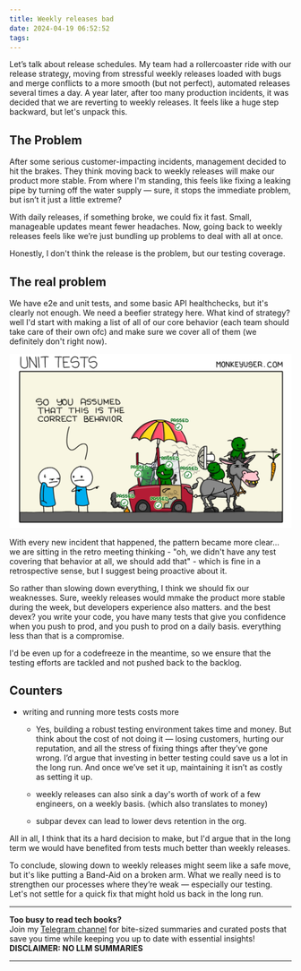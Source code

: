```yaml
---
title: Weekly releases bad
date: 2024-04-19 06:52:52
tags:
---
```


Let’s talk about release schedules. My team had a rollercoaster ride with our release strategy, moving from stressful weekly releases loaded with bugs and merge conflicts to a more smooth (but not perfect), automated releases several times a day. A year later, after too many production incidents, it was decided that we are reverting to weekly releases. It feels like a huge step backward, but let's unpack this.

## The Problem
After some serious customer-impacting incidents, management decided to hit the brakes. They think moving back to weekly releases will make our product more stable. From where I'm standing, this feels like fixing a leaking pipe by turning off the water supply — sure, it stops the immediate problem, but isn’t it just a little extreme?

With daily releases, if something broke, we could fix it fast. Small, manageable updates meant fewer headaches. Now, going back to weekly releases feels like we’re just bundling up problems to deal with all at once.

Honestly, I don't think the release is the problem, but our testing coverage.

## The real problem

We have e2e and unit tests, and some basic API healthchecks, but it's clearly not enough. We need a beefier strategy here.
What kind of strategy? well I'd start with making a list of all of our core behavior (each team should take care of their own ofc) and make sure we cover all of them (we definitely don't right now).

![](../weekly-releases-bad/248-unit-tests.png)

With every new incident that happened, the pattern became more clear... we are sitting in the retro meeting thinking - "oh, we didn't have any test covering that behavior at all, we should add that" - which is fine in a retrospective sense, but I suggest being proactive about it.

So rather than slowing down everything, I think we should fix our weaknesses.
Sure, weekly releases would mmake the product more stable during the week, but developers experience also matters. and the best devex? you write your code, you have many tests that give you confidence when you push to prod, and you push to prod on a daily basis. everything less than that is a compromise.

I'd be even up for a codefreeze in the meantime, so we ensure that the testing efforts are tackled and not pushed back to the backlog.

## Counters

* writing and running more tests costs more

    * Yes, building a robust testing environment takes time and money. But think about the cost of not doing it — losing customers, hurting our reputation, and all the stress of fixing things after they’ve gone wrong. I’d argue that investing in better testing could save us a lot in the long run. And once we’ve set it up, maintaining it isn’t as costly as setting it up.

    * weekly releases can also sink a day's worth of work of a few engineers, on a weekly basis. (which also translates to money)
    * subpar devex can lead to lower devs retention in the org. 


All in all, I think that its a hard decision to make, but I'd argue that in the long term we would have benefited from tests much better than weekly releases.

To conclude, slowing down to weekly releases might seem like a safe move, but it's like putting a Band-Aid on a broken arm. What we really need is to strengthen our processes where they’re weak — especially our testing. Let's not settle for a quick fix that might hold us back in the long run.



<!-- PROMO BLOCK -->
---

**Too busy to read tech books?**  
Join my [Telegram channel](https://t.me/booksbytes) for bite-sized summaries and curated posts that save you time while keeping you up to date with essential insights!  
**DISCLAIMER: NO LLM SUMMARIES**

---
<!-- END PROMO BLOCK -->


